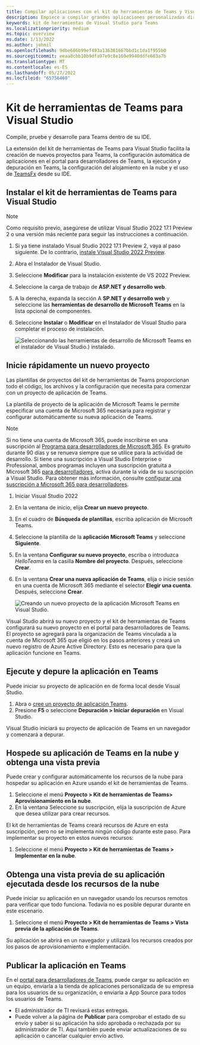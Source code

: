 ```yaml
---
title: Compilar aplicaciones con el kit de herramientas de Teams y Visual Studio
description: Empiece a compilar grandes aplicaciones personalizadas directamente en Visual Studio con el Microsoft Teams Toolkit. Aprenda a configurar su aplicación en Visual Studio, a validarla y a publicarla desde Visual Studio y el portal para desarrolladores.
keywords: kit de herramientas de Visual Studio para Teams
ms.localizationpriority: medium
ms.topic: overview
ms.date: 1/13/2022
ms.author: johmil
ms.openlocfilehash: 9dbe606b99ef493a136381667bbd1c1da1f955b0
ms.sourcegitcommit: eeaa8cbb10b9dfa97e9c8e169e9940ddfe683a7b
ms.translationtype: MT
ms.contentlocale: es-ES
ms.lasthandoff: 05/27/2022
ms.locfileid: "65756460"
---
```

# <a name="teams-toolkit-for-visual-studio"></a>Kit de herramientas de Teams para Visual Studio

Compile, pruebe y desarrolle para Teams dentro de su IDE.

La extensión del kit de herramientas de Teams para Visual Studio facilita la creación de nuevos proyectos para Teams, la configuración automática de aplicaciones en el portal para desarrolladores de Teams, la ejecución y depuración en Teams, la configuración del alojamiento en la nube y el uso de [TeamsFx](https://github.com/OfficeDev/teamsfx) desde su IDE.

## <a name="install-teams-toolkit-for-visual-studio"></a>Instalar el kit de herramientas de Teams para Visual Studio

>[!NOTE]
> Como requisito previo, asegúrese de utilizar Visual Studio 2022 17.1 Preview 2 o una versión más reciente para seguir las instrucciones a continuación.

1. Si ya tiene instalado Visual Studio 2022 17.1 Preview 2, vaya al paso siguiente. De lo contrario, [instale Visual Studio 2022 Preview](https://visualstudio.microsoft.com/vs/preview/).
2. Abra el Instalador de Visual Studio.
3. Seleccione **Modificar** para la instalación existente de VS 2022 Preview.
4. Seleccione la carga de trabajo de **ASP.NET y desarrollo web**.
5. A la derecha, expanda la sección A **SP.NET y desarrollo web** y seleccione las **herramientas de desarrollo de Microsoft Teams** en la lista opcional de componentes.
6. Seleccione **Instalar** o **Modificar** en el Instalador de Visual Studio para completar el proceso de instalación.

   ![Seleccionando las herramientas de desarrollo de Microsoft Teams en el instalador de Visual Studio.) instalado.](images/teams-development-tools-vs-installer.png)

## <a name="get-started-quickly-with-a-new-project"></a>Inicie rápidamente un nuevo proyecto

Las plantillas de proyectos del kit de herramientas de Teams proporcionan todo el código, los archivos y la configuración que necesita para comenzar con un proyecto de aplicación de Teams.

La plantilla de proyecto de la aplicación de Microsoft Teams le permite especificar una cuenta de Microsoft 365 necesaria para registrar y configurar automáticamente su nueva aplicación de Teams.

> [!NOTE]
> Si no tiene una cuenta de Microsoft 365, puede inscribirse en una suscripción al [Programa para desarrolladores de Microsoft 365](https://developer.microsoft.com/microsoft-365/dev-program). Es gratuito durante 90 días y se renueva siempre que se utilice para la actividad de desarrollo. Si tiene una suscripción a Visual Studio Enterprise o Professional, ambos programas incluyen una suscripción gratuita a Microsoft 365 [para desarrolladores](https://aka.ms/MyVisualStudioBenefits), activa durante la vida de su suscripción a Visual Studio. Para obtener más información, consulte [configurar una suscripción a Microsoft 365 para desarrolladores](/office/developer-program/office-365-developer-program-get-started).

1. Iniciar Visual Studio 2022
1. En la ventana de inicio, elija **Crear un nuevo proyecto**.
1. En el cuadro de **Búsqueda de plantillas**, escriba aplicación de Microsoft Teams.
1. Seleccione la plantilla de la **aplicación Microsoft Teams** y seleccione **Siguiente**.
1. En la ventana **Configurar su nuevo proyecto**, escriba o introduzca _HelloTeams_ en la casilla **Nombre del proyecto**. Después, seleccione **Crear**.
1. En la ventana **Crear una nueva aplicación de Teams**, elija o inicie sesión en una cuenta de Microsoft 365 mediante el selector **Elegir una cuenta**. Después, seleccione **Crear**.

   ![Creando un nuevo proyecto de la aplicación Microsoft Teams en Visual Studio.](images/teams-toolkit-vs-new-project.png)

Visual Studio abrirá su nuevo proyecto y el kit de herramientas de Teams configurará su nuevo proyecto en el portal para desarrolladores de Teams. El proyecto se agregará para la organización de Teams vinculada a la cuenta de Microsoft 365 que eligió en los pasos anteriores y creará un nuevo registro de Azure Active Directory. Esto es necesario para que la aplicación funcione en Teams.

## <a name="run-and-debug-your-app-in-teams"></a>Ejecute y depure la aplicación en Teams

Puede iniciar su proyecto de aplicación en de forma local desde Visual Studio.

1. Abra o [cree un proyecto de aplicación Teams](#get-started-quickly-with-a-new-project).
2. Presione **F5** o seleccione **Depuración > Iniciar depuración** en Visual Studio.

Visual Studio iniciará su proyecto de aplicación de Teams en un navegador y comenzará a depurar.

## <a name="host-your-teams-app-in-the-cloud-and-preview-it"></a>Hospede su aplicación de Teams en la nube y obtenga una vista previa

Puede crear y configurar automáticamente los recursos de la nube para hospedar su aplicación en Azure usando el kit de herramientas de Teams.

1. Seleccione el menú **Proyecto > Kit de herramientas de Teams> Aprovisionamiento en la nube**.
2. En la ventana Seleccione su suscripción, elija la suscripción de Azure que desea utilizar para crear recursos.

El kit de herramientas de Teams creará recursos de Azure en esta suscripción, pero no se implementa ningún código durante este paso. Para implementar su proyecto en estos nuevos recursos:

1. Seleccione el menú **Proyecto > Kit de herramientas de Teams > Implementar en la nube**.

## <a name="preview-your-app-running-from-cloud-resources"></a>Obtenga una vista previa de su aplicación ejecutada desde los recursos de la nube

Puede iniciar su aplicación en un navegador usando los recursos remotos para verificar que todo funciona. Todavía no es posible depurar durante en este escenario.

1. Seleccione el menú **Proyecto > Kit de herramientas de Teams > Vista previa de la aplicación de Teams**.

Su aplicación se abrirá en un navegador y utilizará los recursos creados por los pasos de aprovisionamiento e implementación.

## <a name="publish-your-app-to-teams"></a>Publicar la aplicación en Teams

En el [portal para desarrolladores de Teams](https://dev.teams.microsoft.com/home), puede cargar su aplicación en un equipo, enviarla a la tienda de aplicaciones personalizada de su empresa para los usuarios de su organización, o enviarla a App Source para todos los usuarios de Teams.

- El administrador de TI revisará estas entregas.
- Puede volver a la página de **Publicar** para comprobar el estado de su envío y saber si su aplicación ha sido aprobada o rechazada por su administrador de TI. Aquí también puede enviar actualizaciones de su aplicación o cancelar cualquier envío activo.
